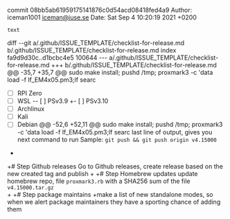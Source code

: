 commit 08bb5ab61959175141876c0d54acd08418fed4a9
Author: iceman1001 <iceman@iuse.se>
Date:   Sat Sep 4 10:20:19 2021 +0200

    text

diff --git a/.github/ISSUE_TEMPLATE/checklist-for-release.md b/.github/ISSUE_TEMPLATE/checklist-for-release.md
index fa9d9d30c..d1bcbc4e5 100644
--- a/.github/ISSUE_TEMPLATE/checklist-for-release.md
+++ b/.github/ISSUE_TEMPLATE/checklist-for-release.md
@@ -35,7 +35,7 @@ sudo make install; pushd /tmp; proxmark3 -c 'data load -f lf_EM4x05.pm3;lf searc
 
 - [ ] RPI Zero
 - [ ] WSL
-- [ ] PSv3.9
+- [ ] PSv3.10
 - [ ] Archlinux
 - [ ] Kali
 - [ ] Debian
@@ -52,6 +52,11 @@ sudo make install; pushd /tmp; proxmark3 -c 'data load -f lf_EM4x05.pm3;lf searc
 last line of output,  gives you next command to run
 Sample:  `git push && git push origin v4.15000`
 
-
+# Step Github releases
 Go to Github releases,  create release based on the new created tag and publish
+
+# Step Homebrew updates
 update homebrew repo, file `proxmark3.rb` with a SHA256 sum of the file `v4.15000.tar.gz`  
+
+# Step package maintains
+make a list of new standalone modes,  so when we alert package maintainers they have a sporting chance of adding them

